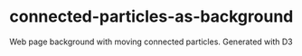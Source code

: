 # connected-particles-as-background
Web page background with moving connected particles. Generated with D3
